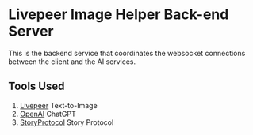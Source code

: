 # Livepeer Image Helper Back-end Server

This is the backend service that coordinates the websocket connections between the client and the AI services.

## Tools Used

1. [Livepeer](#livepeer) Text-to-Image
2. [OpenAI](#openai) ChatGPT
3. [StoryProtocol](#storyprotocol) Story Protocol
